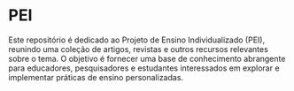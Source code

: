 # PEI
Este repositório é dedicado ao Projeto de Ensino Individualizado (PEI), reunindo uma coleção de artigos, revistas e outros recursos relevantes sobre o tema. O objetivo é fornecer uma base de conhecimento abrangente para educadores, pesquisadores e estudantes interessados em explorar e implementar práticas de ensino personalizadas.
